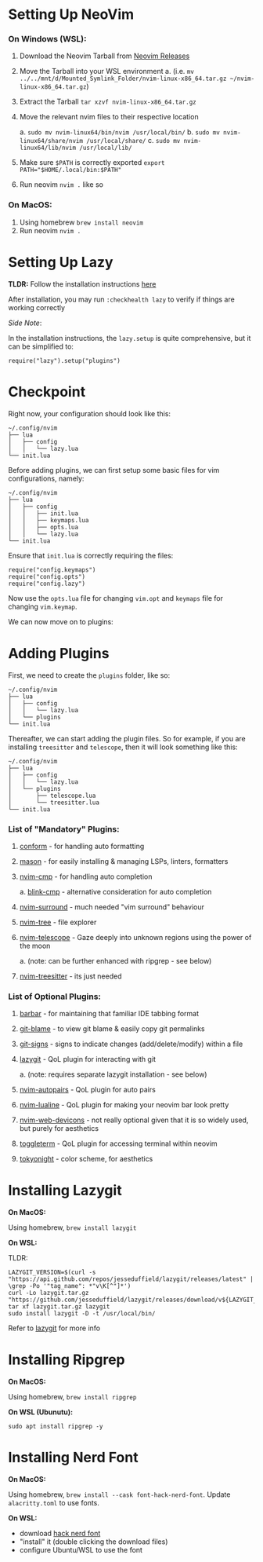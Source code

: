 # Setting Up NeoVim

### On Windows (WSL):

1. Download the Neovim Tarball from [Neovim Releases](https://github.com/neovim/neovim/releases)
2. Move the Tarball into your WSL environment 
    a. (i.e. `mv ../../mnt/d/Mounted_Symlink_Folder/nvim-linux-x86_64.tar.gz ~/nvim-linux-x86_64.tar.gz`)

3. Extract the Tarball `tar xzvf nvim-linux-x86_64.tar.gz`
4. Move the relevant nvim files to their respective location

    a. `sudo mv nvim-linux64/bin/nvim /usr/local/bin/`
    b. `sudo mv nvim-linux64/share/nvim /usr/local/share/`
    c. `sudo mv nvim-linux64/lib/nvim /usr/local/lib/`

5. Make sure `$PATH` is correctly exported `export PATH="$HOME/.local/bin:$PATH"`
6. Run neovim `nvim .` like so

### On MacOS:

1. Using homebrew `brew install neovim`
2. Run neovim `nvim .`

# Setting Up Lazy

**TLDR:** Follow the installation instructions [here](https://lazy.folke.io/installation)

After installation, you may run `:checkhealth lazy` to verify if things are working correctly

*Side Note*:

In the installation instructions, the `lazy.setup` is quite comprehensive, but it can be simplified to:

`require("lazy").setup("plugins")`

# Checkpoint

Right now, your configuration should look like this:

```
~/.config/nvim
├── lua
│   ├── config
│   │   └── lazy.lua
└── init.lua
```

Before adding plugins, we can first setup some basic files for vim configurations, namely:

```
~/.config/nvim
├── lua
│   ├── config
│   │   ├── init.lua
│   │   ├── keymaps.lua
│   │   ├── opts.lua
│   │   └── lazy.lua
└── init.lua
```

Ensure that `init.lua` is correctly requiring the files:

```
require("config.keymaps")
require("config.opts")
require("config.lazy")
```

Now use the `opts.lua` file for changing `vim.opt` and `keymaps` file for changing `vim.keymap`.

We can now move on to plugins:

# Adding Plugins

First, we need to create the `plugins` folder, like so:

```
~/.config/nvim
├── lua
│   ├── config
│   │   └── lazy.lua
│   └── plugins
└── init.lua
```

Thereafter, we can start adding the plugin files. So for example, if you are installing `treesitter` and `telescope`, 
then it will look something like this:

```
~/.config/nvim
├── lua
│   ├── config
│   │   └── lazy.lua
│   └── plugins
│       ├── telescope.lua
│       └── treesitter.lua
└── init.lua
```

### List of "Mandatory" Plugins:

1. [conform](https://github.com/stevearc/conform.nvim) - for handling auto formatting
2. [mason](https://github.com/mason-org/mason.nvim) - for easily installing & managing LSPs, linters, formatters
4. [nvim-cmp](https://github.com/hrsh7th/nvim-cmp) - for handling auto completion

    a. [blink-cmp](https://github.com/Saghen/blink.cmp) - alternative consideration for auto completion

5. [nvim-surround](https://github.com/kylechui/nvim-surround) - much needed "vim surround" behaviour
6. [nvim-tree](https://github.com/nvim-tree/nvim-tree.lua) - file explorer
7. [nvim-telescope](https://github.com/nvim-telescope/telescope.nvim) - Gaze deeply into unknown regions using the power of the moon

    a. (note: can be further enhanced with ripgrep - see below)

8. [nvim-treesitter](https://github.com/nvim-treesitter/nvim-treesitter) - its just needed


### List of Optional Plugins:

1. [barbar](https://github.com/romgrk/barbar.nvim) - for maintaining that familiar IDE tabbing format
2. [git-blame](https://github.com/f-person/git-blame.nvim) - to view git blame & easily copy git permalinks
3. [git-signs](https://github.com/lewis6991/gitsigns.nvim) - signs to indicate changes (add/delete/modify) within a file
4. [lazygit](https://github.com/kdheepak/lazygit.nvim) - QoL plugin for interacting with git 

    a. (note: requires separate lazygit installation -  see below)

5. [nvim-autopairs](https://github.com/windwp/nvim-autopairs) - QoL plugin for auto pairs
6. [nvim-lualine](https://github.com/nvim-lualine/lualine.nvim) - QoL plugin for making your neovim bar look pretty
7. [nvim-web-devicons](https://github.com/nvim-tree/nvim-web-devicons) - not really optional given that it is so widely used, but purely for aesthetics
8. [toggleterm](https://github.com/akinsho/toggleterm.nvim) - QoL plugin for accessing terminal within neovim
9. [tokyonight](https://github.com/folke/tokyonight.nvim) - color scheme, for aesthetics

# Installing Lazygit

**On MacOS:**

Using homebrew, `brew install lazygit`

**On WSL:**

TLDR: 

```
LAZYGIT_VERSION=$(curl -s "https://api.github.com/repos/jesseduffield/lazygit/releases/latest" | \grep -Po '"tag_name": *"v\K[^"]*')
curl -Lo lazygit.tar.gz "https://github.com/jesseduffield/lazygit/releases/download/v${LAZYGIT_VERSION}/lazygit_${LAZYGIT_VERSION}_Linux_x86_64.tar.gz"
tar xf lazygit.tar.gz lazygit
sudo install lazygit -D -t /usr/local/bin/
```

Refer to [lazygit](https://github.com/jesseduffield/lazygit?tab=readme-ov-file#installation) for more info

# Installing Ripgrep

**On MacOS:**

Using homebrew, `brew install ripgrep`

**On WSL (Ubunutu):**

`sudo apt install ripgrep -y`

# Installing Nerd Font

**On MacOS:**

Using homebrew, `brew install --cask font-hack-nerd-font`. Update `alacritty.toml` to use fonts.

**On WSL:**

- download [hack nerd font](https://www.nerdfonts.com/font-downloads)
- "install" it (double clicking the download files)
- configure Ubuntu/WSL to use the font

